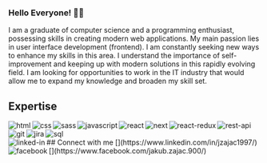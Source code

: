 ### Hello Everyone! 👋👋
I am a graduate of computer science and a programming enthusiast, possessing skills in creating modern web applications. My main passion lies in user interface development (frontend). I am constantly seeking new ways to enhance my skills in this area. I understand the importance of self-improvement and keeping up with modern solutions in this rapidly evolving field. I am looking for opportunities to work in the IT industry that would allow me to expand my knowledge and broaden my skill set.

## Expertise
<img align="left" alt="html" src="https://img.shields.io/badge/html%20-%23E34F26.svg?&style=for-the-badge&logo=html5&logoColor=white"  />
<img align="left" alt="css" src="https://img.shields.io/badge/css%20-%231572B6.svg?&style=for-the-badge&logo=css3&logoColor=white"  />
<img align="left" alt="sass" src="https://img.shields.io/badge/sass%20-%23CC6699.svg?&style=for-the-badge&logo=sass&logoColor=white" />
<img align="left" alt="javascript" src="https://img.shields.io/badge/javascript%20-%23F7DF1E.svg?&style=for-the-badge&logo=javascript&logoColor=black"  />
<img align="left" alt="react" src="https://img.shields.io/badge/react%20-%2320232a.svg?&style=for-the-badge&logo=react&logoColor=%2361DAFB"  />
<img align="left" alt="next" src="https://img.shields.io/badge/next.js%20-%23000000.svg?&style=for-the-badge&logo=next.js&logoColor=white"  />
<img align="left" alt="react-redux" src="https://img.shields.io/badge/react--redux%20-%23764ABC.svg?&style=for-the-badge&logo=redux&logoColor=white"  />
<img align="left" alt="rest-api" src="https://img.shields.io/badge/rest--api%20-%23000000.svg?&style=for-the-badge&logo=rest-api&logoColor=white" />
<img align="left" alt="git" src="https://img.shields.io/badge/git%20-%23F05033.svg?&style=for-the-badge&logo=git&logoColor=white"  />
<img align="left" alt="jira" src="https://img.shields.io/badge/jira%20-%230052CC.svg?&style=for-the-badge&logo=jira&logoColor=white" />
<img align="left" alt="sql" src="https://img.shields.io/badge/sql%20-%234169E1.svg?&style=for-the-badge&logo=postgresql&logoColor=white" />
<br><br>
## Connect with me
[<img align="left" alt="linked-in" src="https://img.shields.io/badge/linkedin-%230077B5.svg?&style=for-the-badge&logo=linkedin&logoColor=white" />](https://www.linkedin.com/in/jzajac1997/)
[<img align="left" alt="facebook" src="https://img.shields.io/badge/facebook-%231877F2.svg?&style=for-the-badge&logo=facebook&logoColor=white" />](https://www.facebook.com/jakub.zajac.900/)
<br>
